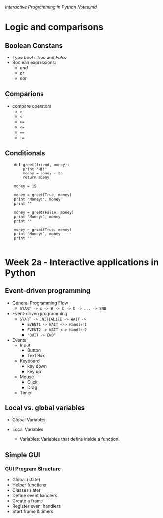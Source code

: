 *Interactive Programming in Python Notes.md*


# Logic and comparisons


## Boolean Constans
* Type *bool* : *True* and *False* 
* Boolean expressions:
    * *and*
    * *or*
    * *not*
    
## Comparions
* compare operators
    * `>` 
    * `<` 
    * `>=` 
    * `<=` 
    * `==` 
    * `!=` 
    
    
## Conditionals

```
    def greet(friend, money):
        print 'Hi!'
        moeny = money - 20
        return moeny
        
    money = 15
    
    money = greet(True, money)
    print "Money:", money
    print ""
    
    money = greet(False, money)
    print "Money:", money
    print ""
    
    money = greet(True, money)
    print "Money:", money
    print ""
    

```

# Week 2a - Interactive applications in Python

## Event-driven programming

* General Programming Flow
    * `START -> A -> B -> C -> D -> ... -> END `
* Event-driven programming
    * `START -> INITIALIZE -> WAIT -> `
        * `EVENT1 -> WAIT <-> Handler1`
        * `EVENT2 -> WAIT <-> Handler2`
        * `"QUIT -> END"`
* Events
    * Input
        * Button
        * Text Box
    * Keyboard
        * key down
        * key up
    * Mouse
        * Click
        * Drag
    * Timer
    
## Local vs. global variables

* Global Variables

* Local Variables
    * Variables: Variables that define inside a function.
    
    
## Simple GUI

### GUI Program Structure

* Global (state)
* Helper functions
* Classes (later)
* Define event handlers
* Create a frame
* Register event handlers
* Start frame & timers